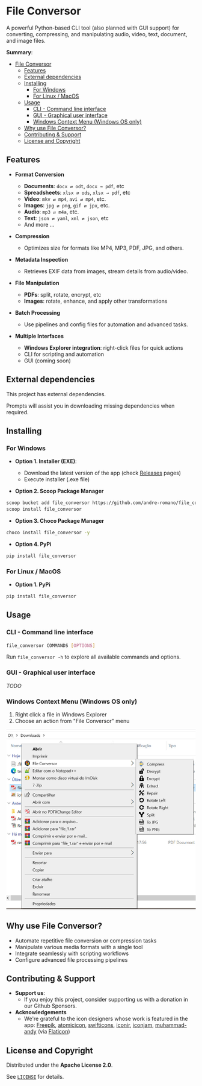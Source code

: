 <!-- [![Patreon](https://img.shields.io/badge/Patreon-Support-orange?logo=patreon)](https://www.patreon.com/andre-romano) -->

# File Conversor
A powerful Python-based CLI tool (also planned with GUI support) for converting, compressing, and manipulating audio, video, text, document, and image files.

**Summary**:
- [File Conversor](#file-conversor)
  - [Features](#features)
  - [External dependencies](#external-dependencies)
  - [Installing](#installing)
    - [For Windows](#for-windows)
    - [For Linux / MacOS](#for-linux--macos)
  - [Usage](#usage)
    - [CLI - Command line interface](#cli---command-line-interface)
    - [GUI - Graphical user interface](#gui---graphical-user-interface)
    - [Windows Context Menu (Windows OS only)](#windows-context-menu-windows-os-only)
  - [Why use File Conversor?](#why-use-file-conversor)
  - [Contributing \& Support](#contributing--support)
  - [License and Copyright](#license-and-copyright)

## Features

- **Format Conversion**
  - **Documents**: `docx ⇄ odt`, `docx → pdf`, etc
  - **Spreadsheets**: `xlsx ⇄ ods`, `xlsx → pdf`, etc
  - **Video**: `mkv ⇄ mp4`, `avi ⇄ mp4`, etc.
  - **Images**: `jpg ⇄ png`, `gif ⇄ jpx`, etc.
  - **Audio**: `mp3 ⇄ m4a`, etc.
  - **Text**: `json ⇄ yaml`, `xml ⇄ json`, etc
  - And more ...

- **Compression**  
  - Optimizes size for formats like MP4, MP3, PDF, JPG, and others.

- **Metadata Inspection**  
  - Retrieves EXIF data from images, stream details from audio/video.

- **File Manipulation**  
  - **PDFs**: split, rotate, encrypt, etc  
  - **Images**: rotate, enhance, and apply other transformations  

- **Batch Processing**  
  - Use pipelines and config files for automation and advanced tasks.

- **Multiple Interfaces**  
  - **Windows Explorer integration**: right-click files for quick actions
  - CLI for scripting and automation  
  - GUI (coming soon)  

## External dependencies

This project has external dependencies. 

Prompts will assist you in downloading missing dependencies when required.

## Installing

### For Windows

- **Option 1. Installer (EXE)**:
  - Download the latest version of the app (check [Releases](https://github.com/andre-romano/file_conversor/releases/) pages)
  - Execute installer (.exe file)

- **Option 2. Scoop Package Manager**
```bash
scoop bucket add file_conversor https://github.com/andre-romano/file_conversor
scoop install file_conversor
```

- **Option 3. Choco Package Manager**
```bash
choco install file_conversor -y
```

- **Option 4. PyPi**

```bash
pip install file_conversor
```

### For Linux / MacOS

- **Option 1. PyPi**

```bash
pip install file_conversor
```

## Usage

### CLI - Command line interface

```bash
file_conversor COMMANDS [OPTIONS]
```

Run ``file_conversor -h`` to explore all available commands and options.

### GUI - Graphical user interface

*TODO*

### Windows Context Menu (Windows OS only)

1. Right click a file in Windows Explorer
2. Choose an action from "File Conversor" menu
  
<img src="./readme/ctx_menu.jpg" width="600px">

## Why use File Conversor?

- Automate repetitive file conversion or compression tasks
- Manipulate various media formats with a single tool
- Integrate seamlessly with scripting workflows
- Configure advanced file processing pipelines

## Contributing & Support

- **Support us**:
  - If you enjoy this project, consider supporting us with a donation in our Github Sponsors.
- **Acknowledgements**
  - We're grateful to the icon designers whose work is featured in the app: [Freepik](https://www.flaticon.com/authors/freepik), [atomicicon](https://www.flaticon.com/authors/atomicicon), [swifticons](https://www.flaticon.com/authors/swifticons), [iconir](https://www.flaticon.com/authors/iconir), [iconjam](https://www.flaticon.com/authors/iconjam), [muhammad-andy](https://www.flaticon.com/authors/muhammad-andy) (via [Flaticon](https://www.flaticon.com))

## License and Copyright

Distributed under the **Apache License 2.0**.

See [`LICENSE`](./LICENSE) for details.

